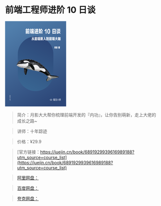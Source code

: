 # 前端工程师进阶 10 日谈

![img](../../assets/3ff17549ce4840a187dfa26bed91f5b6~tplv-k3u1fbpfcp-no-mark_280_280_200_280.png)

> 简介：月影大大帮你梳理前端开发的『内功』，让你告别萌新，走上大佬的成长之路~

> 讲师：十年踪迹

> 价格：¥29.9

> [官方链接：https://juejin.cn/book/6891929939616989188?utm_source=course_list](https://juejin.cn/book/6891929939616989188?utm_source=course_list)

> [阿里网盘：]()

> [百度网盘：]()

> [夸克网盘：]()
